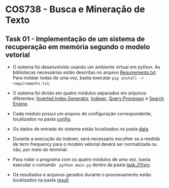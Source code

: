 # COS738 - Busca e Mineração de Texto

## Task 01 - Implementação de um sistema de recuperação em memória segundo o modelo vetorial

- O sistema foi desenvolvido usando um ambiente virtual em python. As bibliotecas necessárias estão descritas no arquivo [Requirements.txt](task_01/src/requirements.txt). 
<br>Para instalar todas de uma vez, basta executar ```pip install -r requirements.txt```.

- O sistema foi divido em quatro módulos separados em arquivos diferentes: [Inverted Index Generator](task_01/src/inverted_index_generator.py), [Indexer](task_01/src/indexer.py), [Query Processor](task_01/src/query_processor.py) e [Search Engine](task_01/src/search_engine.py).

- Cada módulo possui um arquivo de configuração correspondente, localizados na pasta [config](task_01/src/config).

- Os dados de entrada do sistema estão localizados na pasta [data](task_01/src/data).

- Durante a execução do Indexer, será necessário escolher se a medida de term frequency para o modelo vetorial deverá ser normalizada ou não, por meio do terminal.

- Para rodar o programa com os quatro módulos de uma vez, basta executar o comando ``` python main.py``` dentro da pasta [task_01/src](task_01/src).

- Os resultados e arquivos gerados durante o processamento estão localizados na pasta [result](task_01/src/result)
